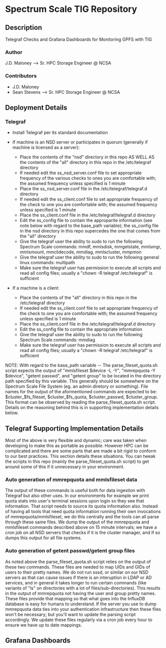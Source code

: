 # Spectrum Scale TIG Repository

## Description
Telegraf Checks and Grafana Dashboards for Monitoring GPFS with TIG

### Author
J.D. Maloney --> Sr. HPC Storage Engineer @ NCSA

### Contributors
* J.D. Maloney
* Sean Stevens --> Sr. HPC Storage Engineer @ NCSA

## Deployment Details

### Telegraf

* Install Telegraf per its standard documentation
* If machine is an NSD server or participates in quorum (generally if machine is licensed as a server): 
  * Place the contents of the "nsd" directory in this repo AS WELL AS the contents of the "all" directory in this repo in the /etc/telegraf directory
  * If needed edit the ss_nsd_server.conf file to set appropriate frequency of the various checks to ones you are comfortable with; the assumed frequency unless specified is 1 minute
  * Place the ss_nsd_server.conf file in the /etc/telegraf/telegraf.d directory
  * If needed edit the ss_client.conf file to set appropriate frequency of the check to one you are comfortable with; the assumed frequency unless specified is 1 minute
  * Place the ss_client.conf file in the /etc/telegraf/telegraf.d directory
  * Edit the ss_config file to contain the approparite information (see note below with regard to the base_path variable); the ss_config file in the nsd directory in this repo supercedes the one that comes from the "all" directory
  * Give the telegraf user the ability to sudo to run the following Spectrum Scale commands: mmdf, mmlsdisk, mmgetstate, mmlsmgr, mmlsmount, mmclidecode, mmdiag, mmlscluster, mmpmon
  * Give the telegraf user the ability to sudo to run the following general linux commands: multipath
  * Make sure the telegraf user has permission to execute all scripts and read all config files; usually a "chown -R telegraf /etc/telegraf" is sufficient

* If a machine is a client: 
  * Place the contents of the "all" directory in this repo in the /etc/telegraf directory
  * If needed edit the ss_client.conf file to set appropriate frequency of the check to one you are comfortable with; the assumed frequency unless specified is 1 minute
  * Place the ss_client.conf file in the /etc/telegraf/telegraf.d directory
  * Edit the ss_config file to contain the appropriate information
  * Give the telegraf user the ability to sudo to run the following Spectrum Scale commands: mmdiag
  * Make sure the telegraf user has permission to execute all scripts and read all config files; usually a "chown -R telegraf /etc/telegraf" is sufficient

NOTE: With regard to the base_path variable -- The parse_fileset_quota.sh script expects the output of "mmlsfileset $device -L -Y", "mmrepquota -Y $device", "getent passwd", and "getent group" to be located in the directory path specified by this variable.  This generally should be somewhere on the Spectrum Scale File System (eg. an admin diretory or something).  File names for the output of the aformentioned commands are expected to be: $cluster_$fs_fileset, $cluster_$fs_quota, $cluster_passwd, $cluster_group.  This format can be observed by reading the parse_fileset_quota.sh script.  Details on the reasoning behind this is in supporting implementation details below.

## Telegraf Supporting Implementation Details
Most of the above is very flexible and dynamic; care was taken when developing to make this as portable as possible.  However HPC can be complicated and there are some parts that are made a bit rigid to conform to our best practices.  This section details these situations.  You can tweak the scripts in this repo (mainly the parse_fileset_quota.sh script) to get around some of this if it unnecessary in your environment.  

### Auto generation of mmrepquota and mmlsfileset data
The output of these commands is useful both for data ingestion with Telegraf but also other uses.  In our environments for example we print quota stats into user's terminal sessions upon login so they see that information.  That script needs to source its quota information also.  Instead of having all tools that need quota information running their own invocations of mmrepquota/mmlsfileset, we do this centrally and the tools can all parse through these same files.  We dump the output of the mmrepquota and mmlsfileset commands described above on 15 minute intervals; we have a cron job on all NSD servers that checks if it is the cluster manager, and if so dumps this output for all file systems.  

### Auto generation of getent passwd/getent group files
As noted above the parse_fileset_quota.sh script relies on the output of these two commands.  These files are needed to map UIDs and GIDs of users to their pretty names.  We do not run sssd, or similar on our NSD servers as that can cause issues if there is an interuption in LDAP or AD services, and in general it takes longer to run certain commands (like variants of "ls" on directories with a lot of files/sub-directories).  This results in the output of mmrepquota not having the user and group pretty names.  These files provide that mapping so that what goes into the InfluxDB database is easy for humans to understand.  If the server you use to dump mmrepquota data ties into your authentication infrastructure then these files won't be necessary; but you'll want to update the parsing script accordingly.  We update these files regularly via a cron job every hour to ensure we have up to date mappings. 

## Grafana Dashboards

